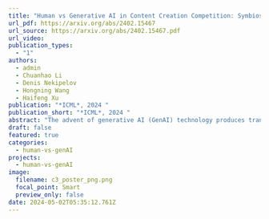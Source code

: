 ```yaml
---
title: "Human vs Generative AI in Content Creation Competition: Symbiosis or Conflict?"
url_pdf: https://arxiv.org/abs/2402.15467
url_source: https://arxiv.org/abs/2402.15467.pdf
url_video: 
publication_types:
  - "1"
authors:
  - admin
  - Chuanhao Li
  - Denis Nekipelov
  - Hongning Wang
  - Haifeng Xu
publication: "*ICML*, 2024 "
publication_short: "*ICML*, 2024 "
abstract: "The advent of generative AI (GenAI) technology produces transformative impact on the content creation landscape, offering alternative approaches to produce diverse, high-quality content across media, thereby reshaping online ecosystems but also raising concerns about market over-saturation and the potential marginalization of human creativity. Our work introduces a competition model generalized from the Tullock contest to analyze the tension between human creators and GenAI. Our theory and simulations suggest that despite challenges, a stable equilibrium between human and AI-generated content is possible. Our work contributes to understanding the competitive dynamics in the content creation industry, offering insights into the future interplay between human creativity and technological advancements in GenAI."
draft: false
featured: true
categories:
  - human-vs-genAI
projects:
  - human-vs-genAI
image:
  filename: c3_poster_png.png
  focal_point: Smart
  preview_only: false
date: 2024-05-02T05:35:12.761Z
---
```

